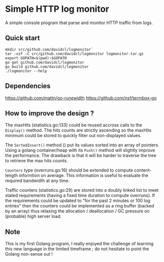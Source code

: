 # Simple HTTP log monitor

A simple console program that parse and monitor HTTP traffic from logs.

## Quick start

```
mkdir src/github.com/davidcl/logmonitor`
tar -xzf -C src/github.com/davidcl/logmonitor logmonitor.tar.gz
export GOPATH=$(pwd):$GOPATH
go get github.com/davidcl/logmonitor
go build github.com/davidcl/logmonitor
./logmonitor --help
```

## Dependencies

https://github.com/mattn/go-runewidth
https://github.com/nsf/termbox-go

## How to improve the design ?

The maxHits (statistics.go:133) could be reused accross calls to the `Display()` method. The hits counts are strictly ascending so the maxHits minimum could be stored to quickly filter out non-displayed values.

The `SortedInsert()` method () put its values sorted into an array of pointers. Using a golang container/heap with its `Push()` method will slightly improve the performance. The drawback is that it will be harder to traverse the tree to retrieve the max hits counts.

`Counters` type (overruns.go:16) should be extended to compute content-length informtion on average. This information is useful to evaluate the required bandwidth at any time.

Traffic counters (statistics.go:29) are stored into a doubly linked list to meet stated requirements (having a fixed time duration to compute overruns). If the requirements could be updated to "for the past 2 minutes or 100 log entries" then the counters could be implemented as a ring buffer (backed by an array) thus relaxing the allocation / deallocation / GC pressure on (probable) high server load.

## Note

This is my first Golang program, I really enjoyed the challenge of learning this new language in the limited timeframe ; do not hesitate to point the Golang non-sense out !

